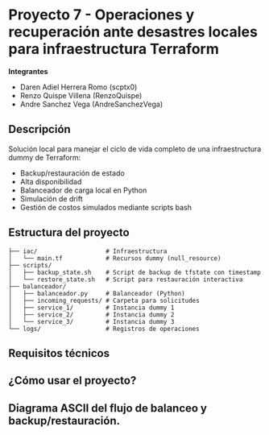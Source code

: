 # Proyecto 7 - Operaciones y recuperación ante desastres locales para infraestructura Terraform

**Integrantes**
- Daren Adiel Herrera Romo (scptx0)
- Renzo Quispe Villena (RenzoQuispe)
- Andre Sanchez Vega (AndreSanchezVega)

## Descripción

Solución local para manejar el ciclo de vida completo de una infraestructura dummy de Terraform:
- Backup/restauración de estado
- Alta disponibilidad
- Balanceador de carga local en Python
- Simulación de drift
- Gestión de costos simulados mediante scripts bash

## Estructura del proyecto

```
├── iac/                   # Infraestructura
│   └── main.tf            # Recursos dummy (null_resource)
├── scripts/
│   ├── backup_state.sh    # Script de backup de tfstate con timestamp
│   └── restore_state.sh   # Script para restauración interactiva
├── balanceador/
│   ├── balanceador.py     # Balanceador (Python)
│   ├── incoming_requests/ # Carpeta para solicitudes
│   ├── service_1/         # Instancia dummy 1
│   ├── service_2/         # Instancia dummy 2
│   └── service_3/         # Instancia dummy 3
└── logs/                  # Registros de operaciones
```

## Requisitos técnicos

## ¿Cómo usar el proyecto?

## Diagrama ASCII del flujo de balanceo y backup/restauración.